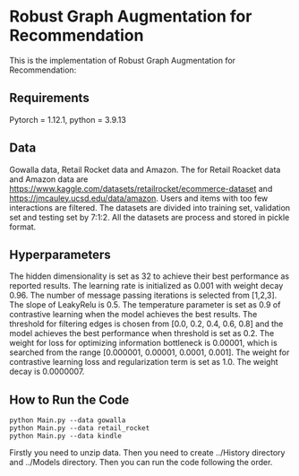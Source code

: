 # Robust Graph Augmentation for Recommendation #
This is the implementation of Robust Graph Augmentation for Recommendation:

## Requirements ##
Pytorch = 1.12.1, python = 3.9.13

## Data ##
Gowalla data, Retail Rocket data and Amazon.
The for Retail Roacket data and Amazon data are https://www.kaggle.com/datasets/retailrocket/ecommerce-dataset and https://jmcauley.ucsd.edu/data/amazon. Users and items with too few interactions are filtered. The datasets are divided into training set, validation set and testing set by 7:1:2. All the datasets are process and stored in pickle format. 
## Hyperparameters ##
The hidden dimensionality is  set as 32 to achieve their best performance as reported results. The learning rate is initialized as 0.001 with weight decay 0.96. The number of message passing iterations is selected from [1,2,3]. The slope of LeakyRelu is 0.5. The temperature parameter is set as 0.9 of contrastive  learning when the model achieves the best results. The threshold for filtering edges is chosen from [0.0, 0.2, 0.4, 0.6, 0.8]  and the model achieves the best performance when threshold is set as 0.2. The weight for loss for optimizing information bottleneck is 0.00001, which is searched from the range [0.000001, 0.00001, 0.0001, 0.001]. The weight for contrastive learning loss and regularization term is set as 1.0. The weight decay  is 0.0000007. 

## How to Run the Code
    python Main.py --data gowalla   
    python Main.py --data retail_rocket
    python Main.py --data kindle
Firstly you need to unzip data. Then you need to create ../History directory and ../Models directory. Then you can run the code following the order.


